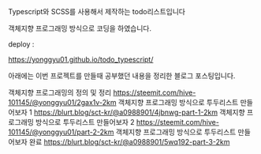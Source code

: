Typescript와 SCSS를 사용해서 제작하는 todo리스트입니다

객체지향 프로그래밍 방식으로 코딩을 하였습니다.

deploy :

https://yonggyu01.github.io/todo_typescript/

아래에는 이번 프로젝트를 만들때 공부했던 내용을 정리한 블로그 포스팅입니다.

객체지향 프로그래밍의 정의 및 정리
https://steemit.com/hive-101145/@yonggyu01/2gax1v-2km
객체지향 프로그래밍 방식으로 투두리스트 만들어보자 1
https://blurt.blog/sct-kr/@a0988901/4jbnwg-part-1-2km
객체지향 프로그래밍 방식으로 투두리스트 만들어보자 2
https://steemit.com/hive-101145/@yonggyu01/part-2-2km
객체지향 프로그래밍 방식으로 투두리스트 만들어보자 완료
https://blurt.blog/sct-kr/@a0988901/5wq192-part-3-2km